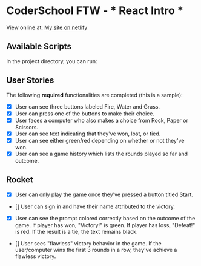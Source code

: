 # CoderSchool FTW - * React Intro *

View online at: [My site on netlify](https://zealous-gates-b6bb46.netlify.com/)

## Available Scripts

In the project directory, you can run:

## User Stories

The following **required** functionalities are completed (this is a sample):

* [x] User can see three buttons labeled Fire, Water and Grass.
* [x] User can press one of the buttons to make their choice.
* [x] User faces a computer who also makes a choice from Rock, Paper or Scissors.
* [x] User can see text indicating that they've won, lost, or tied.
* [x] User can see either green/red depending on whether or not they've won.
* [x] User can see a game history which lists the rounds played so far and outcome.

## Rocket

* [x] User can only play the game once they've pressed a button titled Start.
* [] User can sign in and have their name attributed to the victory.
* [x] User can see the prompt colored correctly based on the outcome of the game. If player has won, "Victory!" is green. If player has loss, "Defeat!" is red. If the result is a tie, the text remains black.
* [] User sees "flawless" victory behavior in the game. If the user/computer wins the first 3 rounds in a row, they've achieve a flawless victory.
